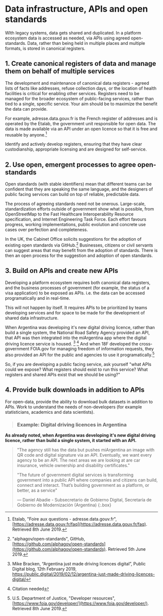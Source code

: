# Data infrastructure, APIs and open standards

WIth legacy systems, data gets shared and duplicated. In a platform ecosystem data is accessed as needed, via APIs using agreed open-standards. Data, rather than being held in multiple places and multiple formats, is stored in canonical registers.

## 1. Create canonical registers of data and manage them on behalf of multiple services

The development and maintenance of canonical data registers -  agreed lists of facts like addresses, refuse collection days,  or the location of health facilities is critical for enabling other services. Registers need to be managed for the broader ecosystem of public-facing services, rather than tied to a single, specific service. Your aim should be to maximize the benefit the data can provide.

For example, adresse.data.gouv.fr is the French register of addresses and is operated by the Etalab, the government unit responsible for open data. The data is made available via an API under an open licence so that it is free and reusable by anyone.[^1]

Identify and actively develop registers, ensuring that they have clear custodianship, appropriate licensing and are designed for self-service.

## 2. Use open, emergent processes to agree open-standards

Open standards (with stable identifiers) mean that different teams can be confident that they are speaking the same language, and the designers of public facing services can build on top of reliable, predictable data.

The process of agreeing standards need not be onerous. 
Large-scale, standardization efforts outside of government show what is possible, from OpenStreetMap to the Fast Healthcare Interoperability Resource specification, and Internet Engineering Task Force. Each effort favours progress, working implementations, public evolution and concrete use cases over perfection and completeness.

In the UK, the Cabinet Office solicits suggestions for the adoption of existing open standards via GitHub.[^2] Businesses, citizens or civil servants can suggest areas that may benefit from the adoption of standards. There is then an open process for the suggestion and adoption of open standards.

## 3. Build on APIs and create new APIs

Developing a platform ecosystem requires both canonical data registers, and the business processes of government (for example, the status of a visa application) to be exposed as APIs. i.e. the data can be accessed programatically and in real-time.

This will not happen by itself. It requires APIs to be prioritized by teams developing services and for space to be made for the development of shared data infrastructure.

When Argentina was developing it's new digital driving licence, rather than build a single system, the National Road Safety Agency provided an API, that API was then integrated into the miArgentina app where the digital driving licence service is housed. [^3] [^4] And when 18F developed the cross-government  FOIA.gov for managing freedom of information requests, they also provided an API for the public and agencies to use it programatically.[^5]

So, if you are developing a public facing service, ask yourself "what APIs could we expose? What registers should exist to run this service? What registers and shared APIs exist that we should be using?"

## 4. Provide bulk downloads in addition to APIs

For open-data, provide the ability to download bulk datasets in addition to APIs. Work to understand the needs of non-developers (for example statisticians, academics and data scientists).

> ### Example: Digital driving licences in Argentina
> 
**As already noted, when Argentina was developing it's new digital driving licence, rather than build a single system, it started with an API.**
> 
> "The agency still has the data but pushes miArgentina an image with QR code and digital signature via an API. Eventually, we want every agency to be an API. The next areas we are looking at are car insurance, vehicle ownership and disability certificates."
> 
> "The future of government digital services is transforming government into a public API where companies and citizens can build, connect and interact. That’s building government as a platform, or better, as a service"
> 
> — Daniel Abadie - Subsecretario de Gobierno Digital, Secretaría de Gobierno de Modernización (Argentina)
{:.box}

[^1]:   Etalab, "Foire aux questions - adresse.data.gouv.fr", [https://adresse.data.gouv.fr/faq](https://adresse.data.gouv.fr/faq). Retrieved 8th June 2019.

[^2]:   "alphagov/open-standards", GitHub, [https://github.com/alphagov/open-standards](https://github.com/alphagov/open-standards). Retrieved 5th June 2019.

[^3]:   Mike Bracken, “Argentina just made driving licences digital”, Public Digital blog, 12th February 2019, https://public.digital/2019/02/12/argentina-just-made-driving-licences-digital/

[^4]:   Citation needed

[^5]:   U.S. Department of Justice, "Developer resources", [https://www.foia.gov/developer/](https://www.foia.gov/developer/). Retrieved 8th June 2019.
